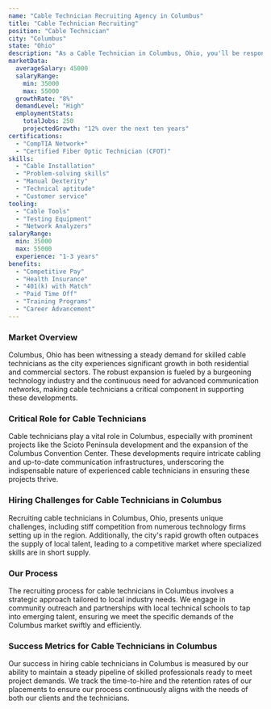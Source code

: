 ```yaml
---
name: "Cable Technician Recruiting Agency in Columbus"
title: "Cable Technician Recruiting"
position: "Cable Technician"
city: "Columbus"
state: "Ohio"
description: "As a Cable Technician in Columbus, Ohio, you'll be responsible for installing, maintaining, and repairing cable systems for both residences and businesses."
marketData:
  averageSalary: 45000
  salaryRange:
    min: 35000
    max: 55000
  growthRate: "8%"
  demandLevel: "High"
  employmentStats:
    totalJobs: 250
    projectedGrowth: "12% over the next ten years"
certifications:
  - "CompTIA Network+"
  - "Certified Fiber Optic Technician (CFOT)"
skills:
  - "Cable Installation"
  - "Problem-solving skills"
  - "Manual Dexterity"
  - "Technical aptitude"
  - "Customer service"
tooling:
  - "Cable Tools"
  - "Testing Equipment"
  - "Network Analyzers"
salaryRange:
  min: 35000
  max: 55000
  experience: "1-3 years"
benefits:
  - "Competitive Pay"
  - "Health Insurance"
  - "401(k) with Match"
  - "Paid Time Off"
  - "Training Programs"
  - "Career Advancement"
---
```


### Market Overview
Columbus, Ohio has been witnessing a steady demand for skilled cable technicians as the city experiences significant growth in both residential and commercial sectors. The robust expansion is fueled by a burgeoning technology industry and the continuous need for advanced communication networks, making cable technicians a critical component in supporting these developments.

### Critical Role for Cable Technicians
Cable technicians play a vital role in Columbus, especially with prominent projects like the Scioto Peninsula development and the expansion of the Columbus Convention Center. These developments require intricate cabling and up-to-date communication infrastructures, underscoring the indispensable nature of experienced cable technicians in ensuring these projects thrive.

### Hiring Challenges for Cable Technicians in Columbus
Recruiting cable technicians in Columbus, Ohio, presents unique challenges, including stiff competition from numerous technology firms setting up in the region. Additionally, the city's rapid growth often outpaces the supply of local talent, leading to a competitive market where specialized skills are in short supply.

### Our Process
The recruiting process for cable technicians in Columbus involves a strategic approach tailored to local industry needs. We engage in community outreach and partnerships with local technical schools to tap into emerging talent, ensuring we meet the specific demands of the Columbus market swiftly and efficiently.

### Success Metrics for Cable Technicians in Columbus
Our success in hiring cable technicians in Columbus is measured by our ability to maintain a steady pipeline of skilled professionals ready to meet project demands. We track the time-to-hire and the retention rates of our placements to ensure our process continuously aligns with the needs of both our clients and the technicians.